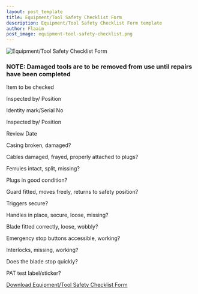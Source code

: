 ```yaml
---
layout: post_template
title: Equipment/Tool Safety Checklist Form
description: Equipment/Tool Safety Checklist Form template 
author: Flaaim
post_image: equipment-tool-safety-checklist.png
---
```

![Equipment/Tool Safety Checklist Form](https://safetyworkblog.com/assets/img/equipment-tool-safety-checklist.png)

### NOTE: Damaged tools are to be removed from use until repairs have been completed

Item to be checked	

Inspected by/ Position

Identity mark/Serial No		

Inspected by/ Position	

Review Date	


Casing broken, damaged?

Cables damaged, frayed, properly attached to plugs?

Ferrules intact, split, missing?

Plugs in good condition?

Guard fitted, moves freely, returns to safety position?

Triggers secure?

Handles in place, secure, loose, missing?

Blade fitted correctly, loose, wobbly?

Emergency stop buttons accessible, working?

Interlocks, missing, working?

Does the blade stop quickly?

PAT test label/sticker?

[Download Equipment/Tool Safety Checklist Form](https://safetyworkblog.com/assets/template/equipment-tool-safety-checklist.docx)
